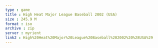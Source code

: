 ```yaml
---
type : game
title : High Heat Major League Baseball 2002 (USA)
size : 245.9 M
format : iso
archive : zip
server : myrient
link2 : High%20Heat%20Major%20League%20Baseball%202002%20%28USA%29
---
```

